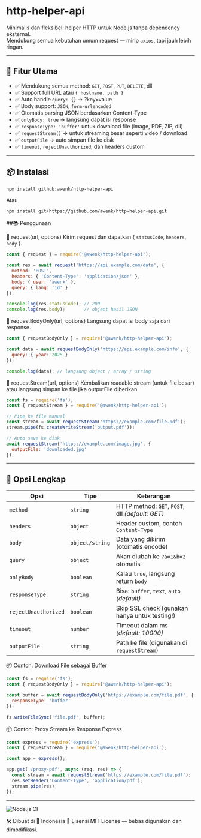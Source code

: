 # http-helper-api

Minimalis dan fleksibel: helper HTTP untuk Node.js tanpa dependency eksternal.  
Mendukung semua kebutuhan umum request — mirip `axios`, tapi jauh lebih ringan.

---

## 🚀 Fitur Utama

- ✅ Mendukung semua method: `GET`, `POST`, `PUT`, `DELETE`, dll
- ✅ Support full URL atau `{ hostname, path }`
- ✅ Auto handle `query: {}` → ?key=value
- ✅ Body support: `JSON`, `form-urlencoded`
- ✅ Otomatis parsing JSON berdasarkan Content-Type
- ✅ `onlyBody: true` → langsung dapat isi response
- ✅ `responseType: 'buffer'` untuk download file (image, PDF, ZIP, dll)
- ✅ `requestStream()` → untuk streaming besar seperti video / download
- ✅ `outputFile` → auto simpan file ke disk
- ✅ `timeout`, `rejectUnauthorized`, dan headers custom

---

## 📦 Instalasi

```bash
npm install github:awenk/http-helper-api
```
Atau
```bash
npm install git+https://github.com/awenk/http-helper-api.git
```

##📚  Penggunaan

🔹 request(url, options)
Kirim request dan dapatkan { `statusCode`, `headers`, `body` }.
```js
const { request } = require('@awenk/http-helper-api');

const res = await request('https://api.example.com/data', {
  method: 'POST',
  headers: { 'Content-Type': 'application/json' },
  body: { user: 'awenk' },
  query: { lang: 'id' }
});

console.log(res.statusCode); // 200
console.log(res.body);       // object hasil JSON
```
🔹 requestBodyOnly(url, options)
Langsung dapat isi body saja dari response.
```js
const { requestBodyOnly } = require('@awenk/http-helper-api');

const data = await requestBodyOnly('https://api.example.com/info', {
  query: { year: 2025 }
});

console.log(data); // langsung object / array / string
```
🔹 requestStream(url, options)
Kembalikan readable stream (untuk file besar) atau langsung simpan ke file jika outputFile diberikan.
```js
const fs = require('fs');
const { requestStream } = require('@awenk/http-helper-api');

// Pipe ke file manual
const stream = await requestStream('https://example.com/file.pdf');
stream.pipe(fs.createWriteStream('output.pdf'));

// Auto save ke disk
await requestStream('https://example.com/image.jpg', {
  outputFile: 'downloaded.jpg'
});
```
---

## 🧾 Opsi Lengkap
| Opsi                 | Tipe            | Keterangan                                       |
| -------------------- | --------------- | ------------------------------------------------ |
| `method`             | `string`        | HTTP method: `GET`, `POST`, dll *(default: GET)* |
| `headers`            | `object`        | Header custom, contoh `Content-Type`             |
| `body`               | `object/string` | Data yang dikirim (otomatis encode)              |
| `query`              | `object`        | Akan diubah ke `?a=1&b=2` otomatis               |
| `onlyBody`           | `boolean`       | Kalau `true`, langsung return `body`             |
| `responseType`       | `string`        | Bisa: `buffer`, `text`, `auto` *(default)*       |
| `rejectUnauthorized` | `boolean`       | Skip SSL check (gunakan hanya untuk testing!)    |
| `timeout`            | `number`        | Timeout dalam ms *(default: 10000)*              |
| `outputFile`         | `string`        | Path ke file (digunakan di `requestStream`)      |

📦 Contoh: Download File sebagai Buffer
```js
const fs = require('fs');
const { requestBodyOnly } = require('@awenk/http-helper-api');

const buffer = await requestBodyOnly('https://example.com/file.pdf', {
  responseType: 'buffer'
});

fs.writeFileSync('file.pdf', buffer);
```
📦 Contoh: Proxy Stream ke Response Express
```js
const express = require('express');
const { requestStream } = require('@awenk/http-helper-api');

const app = express();

app.get('/proxy-pdf', async (req, res) => {
  const stream = await requestStream('https://example.com/file.pdf');
  res.setHeader('Content-Type', 'application/pdf');
  stream.pipe(res);
});
```
---

![Node.js CI](https://github.com/badueny/http-helper-api/actions/workflows/node-ci.yml/badge.svg)

🛠 Dibuat di 📍 Indonesia
📄 Lisensi
MIT License — bebas digunakan dan dimodifikasi.


